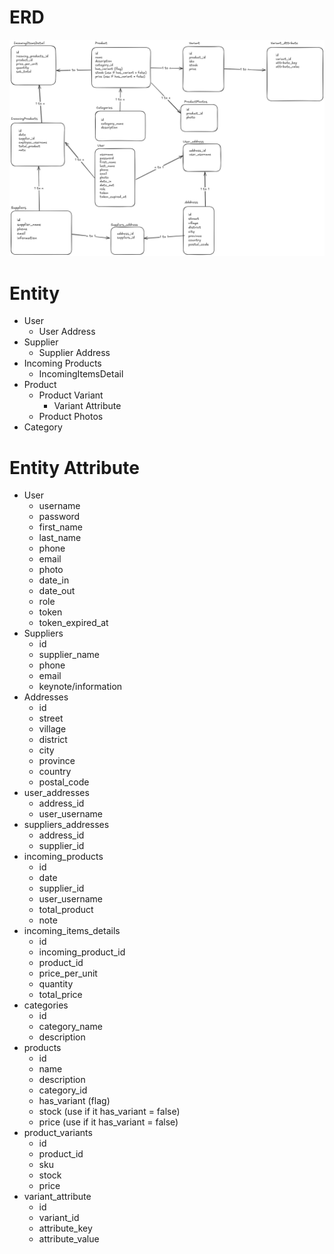 # ERD
![](/img/erd.png)

# Entity
- User
  - User Address
- Supplier
  - Supplier Address
- Incoming Products
  - IncomingItemsDetail
- Product
  - Product Variant
    - Variant Attribute
  - Product Photos
- Category
# Entity Attribute
- User
  - username
  - password
  - first_name
  - last_name
  - phone
  - email
  - photo
  - date_in
  - date_out
  - role
  - token
  - token_expired_at
- Suppliers
  - id
  - supplier_name
  - phone
  - email
  - keynote/information
- Addresses
  - id
  - street
  - village
  - district
  - city
  - province
  - country
  - postal_code
- user_addresses
  - address_id
  - user_username
- suppliers_addresses
  - address_id
  - supplier_id
- incoming_products
  - id
  - date
  - supplier_id
  - user_username
  - total_product
  - note
- incoming_items_details
  - id
  - incoming_product_id
  - product_id
  - price_per_unit
  - quantity
  - total_price
- categories
  - id
  - category_name
  - description
- products
  - id
  - name
  - description
  - category_id
  - has_variant (flag)
  - stock (use if it has_variant = false)
  - price (use if it has_variant = false)
- product_variants
  - id
  - product_id
  - sku
  - stock
  - price
- variant_attribute
  - id
  - variant_id
  - attribute_key
  - attribute_value


